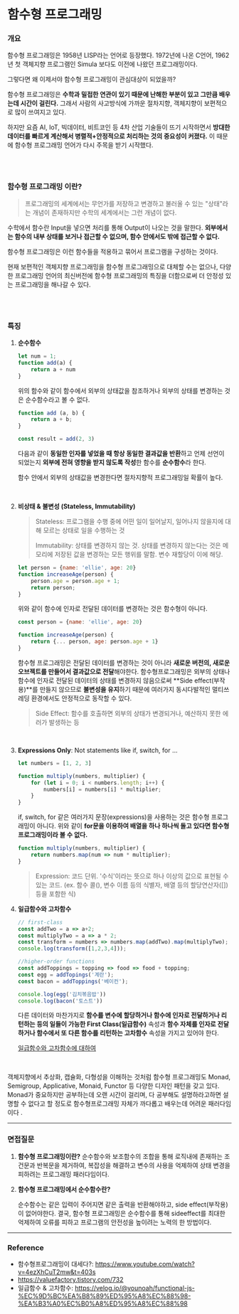 # 함수형 프로그래밍

### 개요

함수형 프로그래밍은 1958년 LISP라는 언어로 등장했다. 1972년에 나온 C언어, 1962년 첫 객체지향 프로그램인 Simula 보다도 이전에 나왔던 프로그래밍이다. 

그렇다면 왜 이제서야 함수형 프로그래밍이 관심대상이 되었을까?

함수형 프로그래밍은 **수학과 밀접한 연관이 있기 때문에 난해한 부분이 있고 그만큼 배우는데 시간이 걸린다.** 그래서 사람의 사고방식에 가까운 절차지향, 객체지향이 보편적으로 많이 쓰여지고 있다.

하지만 요즘 AI, IoT, 빅데이터, 비트코인 등 4차 산업 기술들이 뜨기 시작하면서 **방대한 데이터를 빠르게 계산해서 병렬적+안정적으로 처리하는 것의 중요성이 커졌다.** 이 때문에 함수형 프로그래밍 언어가 다시 주목을 받기 시작했다.

<br>

<br>

### 함수형 프로그래밍 이란?

> 프로그래밍의 세계에서는 무언가를 저장하고 변경하고 불러올 수 있는 "상태"라는 개념이 존재하지만 수학의 세계에서는 그런 개념이 없다.

수학에서 함수란 Input을 넣으면 처리를 통해 Output이 나오는 것을 말한다. **외부에서는 함수의 내부 상태를 보거나 접근할 수 없으며, 함수 안에서도 밖에 접근할 수 없다.**

 함수형 프로그래밍은 이런 함수들을 적용하고 묶어서 프로그램을 구성하는 것이다.

현재 보편적인 객체지향 프로그래밍을 함수형 프로그래밍으로 대체할 수는 없으나, 다양한 프로그래밍 언어의 최신버전에 함수형 프로그래밍의 특징을 더함으로써 더 안정성 있는 프로그래밍을 해나갈 수 있다.

<br>

<br>

### 특징

1. **순수함수**

   ```javascript
   let num = 1;
   function add(a) {
       return a + num
   }
   ```

   위의 함수와 같이 함수에서 외부의 상태값을 참조하거나 외부의 상태를 변경하는 것은 순수함수라고 볼 수 없다.

   ```javascript
   function add (a, b) {
       return a + b;
   }
   
   const result = add(2, 3)
   ```

   다음과 같이 **동일한 인자를 넣었을 때 항상 동일한 결과값을 반환**하고 언제 선언이 되었는지 **외부에 전혀 영향을 받지 않도록 작성**한 함수를 **순수함수**라 한다.

   함수 안에서 외부의 상태값을 변경한다면 절차지향적 프로그래밍일 확률이 높다.

   <br>

2. **비상태 & 불변성 (Stateless, Immutability)**

   > Stateless: 프로그램을 수행 중에 어떤 일이 일어날지, 일어나지 않을지에 대해 모르는 상태로 일을 수행하는 것
   >
   > Immutability: 상태를 변경하지 않는 것. 상태를 변경하지 않는다는 것은 메모리에 저장된 값을 변경하는 모든 행위를 말함. 변수 재할당이 이에 해당.

   ```javascript
   let person = {name: 'ellie', age: 20}
   function increaseAge(person) {
       person.age = person.age + 1;
       return person;
   }
   ```

   위와 같이 함수에 인자로 전달된 데이터를 변경하는 것은 함수형이 아니다.

   ```javascript
   const person = {name: 'ellie', age: 20}
   
   function increaseAge(person) {
       return {... person, age: person.age + 1}
   }
   ```

   함수형 프로그래밍은 전달된 데이터를 변경하는 것이 아니라 **새로운 버전의, 새로운 오브젝트를 만들어서 결과값으로 전달**해야한다. 함수형프로그래밍은 외부의 상태나 함수에 인자로 전달된 데이터의 상태를 변경하지 않음으로써 **Side effect(부작용)**를 만들지 않으므로 **불변성을 유지**하기 때문에 여러가지 동시다발적인 멀티쓰레딩 환경에서도 안정적으로 동작할 수 있다. 

   > Side Effect: 함수를 호출하면 외부의 상태가 변경되거나, 예산하지 못한 에러가 발생하는 등 

   <br>

3. **Expressions Only**: Not statements like if, switch, for ...

   ```javascript
   let numbers = [1, 2, 3]
   
   function multiply(numbers, multiplier) {
       for (let i = 0; i < numbers.length; i++) {
           numbers[i] = numbers[i] * multiplier;
       }
   }
   ```

   if, switch, for 같은 여러가지 문장(expressions)을 사용하는 것은 함수형 프로그래밍이 아니다. 위와 같이 **for문을 이용하여 배열을 하나 하나씩 돌고 있다면 함수형 프로그래밍이라 볼 수 없다.**

   ```javascript
   function multiply(numbers, multiplier) {
       return numbers.map(num => num * multiplier);
   }
   ```

   > Expression: 코드 단위. '수식'이라는 뜻으로 하나 이상의 값으로 표현될 수 있는 코드.
   > (ex. 함수 콜(), 변수 이름 등의 식별자, 배열 등의 할당연산자([]) 등을 포함한 식)

4. **일급함수와 고차함수**

   ```javascript
   // first-class
   const addTwo = a => a+2;
   const multiplyTwo = a => a * 2;
   const transform = numbers => numbers.map(addTwo).map(multiplyTwo);
   console.log(transform([1,2,3,4]));
   ```

   ```javascript
   //higher-order functions
   const addToppings = topping => food => food + topping;
   const egg = addTopings('계란');
   const bacon = addToppings('베이컨');
   
   console.log(egg('김치볶음밥'))
   console.log(bacon('토스트'))
   ```

   다른 데이터와 마찬가지로 **함수를 변수에 할당하거나 함수에 인자로 전달하거나 리턴하는 등의 일들이 가능한 First Class(일급함수)** 속성과 **함수 자체를 인자로 전달하거나 함수에서 또 다른 함수를 리턴하는 고차함수** 속성을 가지고 있어야 한다.

   [일급함수와 고차함수에 대하여](https://velog.io/@younoah/functional-js-%EC%9D%BC%EA%B8%89%ED%95%A8%EC%88%98-%EA%B3%A0%EC%B0%A8%ED%95%A8%EC%88%98)

<br>

객체지향에서 추상화, 캡슐화, 다형성을 이해하는 것처럼 함수형 프로그래밍도 Monad, Semigroup, Applicative, Monaid, Functor 등 다양한 디자인 패턴을 갖고 있다. Monad가 중요하지만 공부하는데 오랜 시간이 걸리며, 다 공부해도 설명하라고하면 설명할 수 없다고 할 정도로 함수형프로그래밍 자체가 까다롭고 배우는데 어려운 패러다임이다 .

---

### 면접질문

1. **함수형 프로그래밍이란?**
   순수함수와 보조함수의 조합을 통해 로직내에 존재하는 조건문과 반복문을 제거하여,
   복잡성을 해결하고 변수의 사용을 억제하여 상태 변경을 피하려는 프로그래밍 패러다임이다.
   <br>

2. **함수형 프로그래밍에서 순수함수란?**

   순수함수는 같은 입력이 주어지면 같은 출력을 반환해야하고, side effect(부작용)이 없어야한다.
   결국, 함수형 프로그래밍은 순수함수를 통해 sideeffect를 최대한 억제하여 오류를 피하고 프로그램의 안전성을 높이려는 노력의 한 방법이다.

---

### Reference

- 함수형프로그래밍이 대세다?: https://www.youtube.com/watch?v=4ezXhCuT2mw&t=403s
- https://valuefactory.tistory.com/732
- 일급함수 & 고차함수: https://velog.io/@younoah/functional-js-%EC%9D%BC%EA%B8%89%ED%95%A8%EC%88%98-%EA%B3%A0%EC%B0%A8%ED%95%A8%EC%88%98

